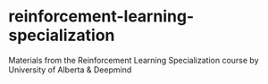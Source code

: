 # reinforcement-learning-specialization
Materials from the Reinforcement Learning Specialization course by University of Alberta &amp; Deepmind
